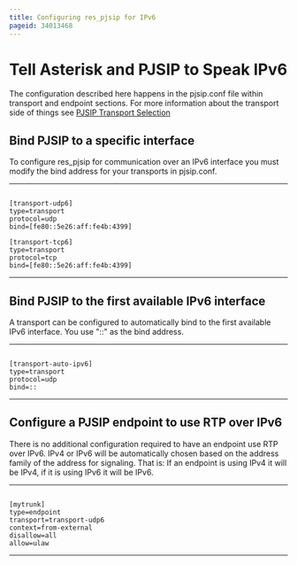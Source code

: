 ```yaml
---
title: Configuring res_pjsip for IPv6
pageid: 34013468
---
```


Tell Asterisk and PJSIP to Speak IPv6
=====================================

The configuration described here happens in the pjsip.conf file within transport and endpoint sections. For more information about the transport side of things see [PJSIP Transport Selection](/PJSIP-Transport-Selection)

Bind PJSIP to a specific interface
----------------------------------

To configure res\_pjsip for communication over an IPv6 interface you must modify the bind address for your transports in pjsip.conf.




---

  
  


```

[transport-udp6]
type=transport
protocol=udp
bind=[fe80::5e26:aff:fe4b:4399]
 
[transport-tcp6]
type=transport
protocol=tcp
bind=[fe80::5e26:aff:fe4b:4399]

```



---


Bind PJSIP to the first available IPv6 interface
------------------------------------------------

A transport can be configured to automatically bind to the first available IPv6 interface. You use "::" as the bind address.




---

  
  


```

[transport-auto-ipv6]
type=transport
protocol=udp
bind=::

```



---


Configure a PJSIP endpoint to use RTP over IPv6
-----------------------------------------------

There is no additional configuration required to have an endpoint use RTP over IPv6. IPv4 or IPv6 will be automatically chosen based on the address family of the address for signaling. That is: If an endpoint is using IPv4 it will be IPv4, if it is using IPv6 it will be IPv6.




---

  
  


```

[mytrunk]
type=endpoint
transport=transport-udp6
context=from-external
disallow=all
allow=ulaw

```



---


 

 

